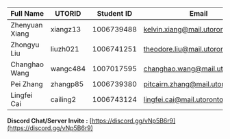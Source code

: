 | Full Name      | UTORID   | Student ID | Email                         | Best Way to Contact | Discord Username |
| -------------- | -------- | ---------- | ----------------------------- | ------------------- | ---------------- |
| Zhenyuan Xiang | xiangz13 | 1006739488 | kelvin.xiang@mail.utoronto.ca | Email               | Tofu#7832        |
| Zhongyu Liu | liuzh021 | 1006741251 | theodore.liu@mail.utoronto.ca | 6472371852              | Ted Liu#4488       |
| Changhao Wang | wangc484 | 1007017595 | changhao.wang@mail.utoronto.ca | 2268681938              | Terminator#1228      |
| Pei Zhang      | zhangp85 | 1006739380 | pitcairn.zhang@mail.utoronto.ca | Discord           | PitcairnHotdog#2322 |
| Lingfei Cai   | cailing2 | 1006743124 | lingfei.cai@mail.utoronto.ca | Discord/4168351081           | RJC#8019 |

**Discord Chat/Server Invite :** [https://discord.gg/vNp5B6r9](https://discord.gg/vNp5B6r9)
